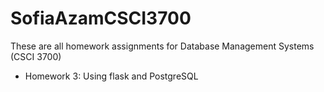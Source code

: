 # SofiaAzamCSCI3700

These are all homework assignments for Database Management Systems (CSCI 3700)

- Homework 3: Using flask and PostgreSQL
